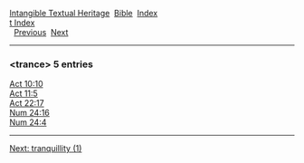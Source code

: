 [Intangible Textual Heritage](../../index)  [Bible](../index) 
[Index](index)   
[t Index](_t_)  
  [Previous](c11718)  [Next](c11720) 

------------------------------------------------------------------------

### &lt;trance&gt; 5 entries

[Act 10:10](../kjv/act010.htm#010)  
[Act 11:5](../kjv/act011.htm#005)  
[Act 22:17](../kjv/act022.htm#017)  
[Num 24:16](../kjv/num024.htm#016)  
[Num 24:4](../kjv/num024.htm#004)  

------------------------------------------------------------------------

[Next: tranquillity (1)](c11720)
